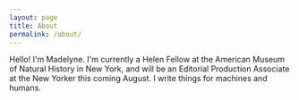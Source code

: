 ```yaml
---
layout: page
title: About
permalink: /about/
---
```


Hello! I'm Madelyne. I'm currently a Helen Fellow at the American Museum of Natural History in New York, and will be an Editorial Production Associate at the New Yorker this coming August. I write things for machines and humans.
